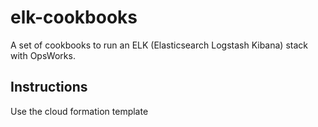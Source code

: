 elk-cookbooks
=============

A set of cookbooks to run an ELK (Elasticsearch Logstash Kibana) stack with OpsWorks.

Instructions
------------

Use the cloud formation template
